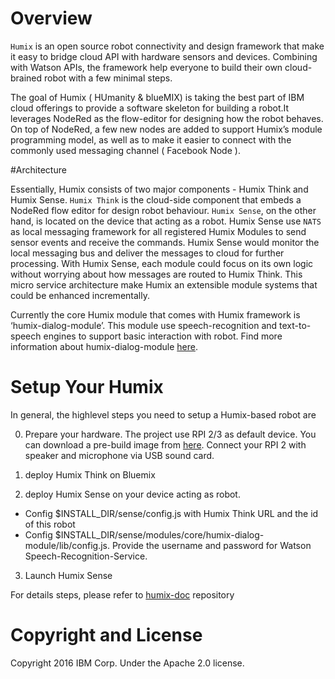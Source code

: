 # Overview

`Humix` is an open source robot connectivity and design framework that make it easy to 
bridge cloud API with hardware sensors and devices. Combining with Watson APIs, 
the framework help everyone to build their own cloud-brained robot with a few minimal steps.

The goal of Humix ( HUmanity & blueMIX) is taking the best part of IBM cloud offerings to provide a software skeleton 
for building a robot.It leverages NodeRed as the flow-editor for designing how the robot behaves. On top of NodeRed, 
a few new nodes are added to support Humix’s module programming model, as well as to make it easier to connect with 
the commonly used messaging channel ( Facebook Node ). 


#Architecture 

Essentially, Humix consists of two major components - Humix Think and Humix Sense. 
`Humix Think` is the cloud-side component that embeds a NodeRed flow editor for design robot behaviour. 
`Humix Sense`, on the other hand, is located on the device that acting as a robot. 
Humix Sense use `NATS` as local messaging framework for all registered Humix Modules 
to send sensor events and receive the commands. Humix Sense would monitor the local messaging bus 
and deliver the messages to cloud for further processing. 
With Humix Sense, each module could focus on its own logic without worrying about how messages 
are routed to Humix Think. This micro service architecture make Humix an extensible 
module systems that could be enhanced incrementally.

Currently the core Humix module that comes with Humix framework is ‘humix-dialog-module’. 
This module use speech-recognition and text-to-speech engines  to support basic interaction with robot. Find more information about humix-dialog-module [here](https://github.com/project-humix/humix-dialog-module). 


# Setup Your Humix

In general, the highlevel steps you need to setup a Humix-based robot are

0. Prepare your hardware. The project use RPI 2/3 as default device. You can download a pre-build image from [here](http://119.81.185.45/humix_image/20160330-humix-jessie-alpha.img.gz). 
   Connect your RPI 2 with speaker and microphone via USB sound card. 
   
1. deploy Humix Think on Bluemix 

2. deploy Humix Sense on your device acting as robot. 
  * Config $INSTALL_DIR/sense/config.js with Humix Think URL and the id of this robot
  * Config $INSTALL_DIR/sense/modules/core/humix-dialog-module/lib/config.js. 
    Provide the username and password for Watson Speech-Recognition-Service.

3. Launch Humix Sense  

For details steps, please refer to [humix-doc](https://github.com/project-humix/humix-docs) repository 



# Copyright and License

Copyright 2016 IBM Corp. Under the Apache 2.0 license.


